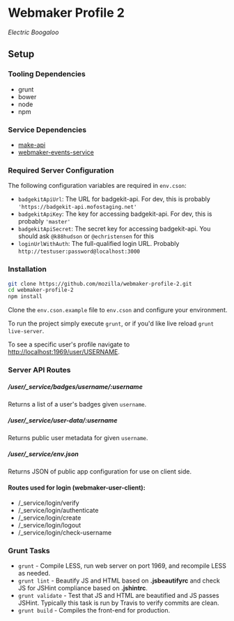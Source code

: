 # Webmaker Profile 2

*Electric Boogaloo*

## Setup

### Tooling Dependencies

- grunt
- bower
- node
- npm

### Service Dependencies

- [make-api](https://github.com/mozilla/makeapi)
- [webmaker-events-service](https://github.com/mozilla/webmaker-events-service)

### Required Server Configuration

The following configuration variables are required in `env.cson`:

- `badgekitApiUrl`: The URL for badgekit-api. For dev, this is probably `'https://badgekit-api.mofostaging.net'`
- `badgekitApiKey`: The key for accessing badgekit-api. For dev, this is probably `'master'`
- `badgekitApiSecret`: The secret key for accessing badgekit-api. You should ask `@k88hudson` or `@echristensen` for this
- `loginUrlWithAuth`: The full-qualified login URL. Probably `http://testuser:password@localhost:3000`

### Installation

```bash
git clone https://github.com/mozilla/webmaker-profile-2.git
cd webmaker-profile-2
npm install
```

Clone the `env.cson.example` file to `env.cson` and configure your environment.

To run the project simply execute `grunt`, or if you'd like live reload `grunt live-server`.

To see a specific user's profile navigate to [http://localhost:1969/user/USERNAME](http://localhost:1969/user/USERNAME).

### Server API Routes

##### /user/_service/badges/username/:username

Returns a list of a user's badges given `username`.

##### /user/_service/user-data/:username

Returns public user metadata for given `username`.

##### /user/_service/env.json

Returns JSON of public app configuration for use on client side.

#### Routes used for login (webmaker-user-client):

- /_service/login/verify
- /_service/login/authenticate
- /_service/login/create
- /_service/login/logout
- /_service/login/check-username

### Grunt Tasks

- `grunt` - Compile LESS, run web server on port 1969, and recompile LESS as needed.
- `grunt lint` - Beautify JS and HTML based on **.jsbeautifyrc** and check JS for JSHint compliance based on **.jshintrc**.
- `grunt validate` - Test that JS and HTML are beautified and JS passes JSHint. Typically this task is run by Travis to verify commits are clean.
- `grunt build` - Compiles the front-end for production.
